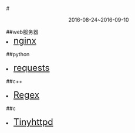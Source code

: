 #<center>2016-08-24~2016-09-10 
</center>
##web服务器
&emsp;<li ><font size="5"><a href="http://devdocs.io/nginx">nginx</a></font></li>

##python
&emsp;<li ><font size="5"><a href="https://github.com/kennethreitz/requests">requests</a></font></li>

##c++
&emsp;<li ><font size="5"><a href="http://www.boost.org/doc/libs/1_53_0/libs/regex/doc/html/index.html">Regex</a></font></li>

##c
&emsp;<li ><font size="5"><a href="https://github.com/EZLippi/Tinyhttpd">Tinyhttpd</a></font></li>






